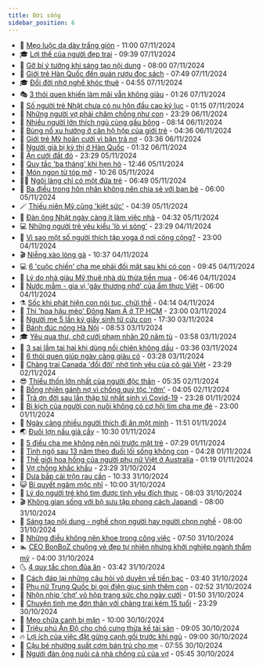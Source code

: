 ```yaml
---
title: Đời sống
sidebar_position: 6
---
```


<!-- vnexpress-doi-song:START -->
- 🚀 [Mẹo luộc dạ dày trắng giòn](https://vnexpress.net/meo-luoc-da-day-trang-gion-4813276.html) - 11:00 07/11/2024
- 🎓 [Lợi thế của người đẹp trai](https://vnexpress.net/loi-the-cua-nguoi-dep-trai-4813407.html) - 09:39 07/11/2024
- 🚦 [Gỡ bí ý tưởng khi sáng tạo nội dung](https://vnexpress.net/go-bi-y-tuong-khi-sang-tao-noi-dung-4812986.html) - 08:00 07/11/2024
- 🦣 [Giới trẻ Hàn Quốc đến quán rượu đọc sách](https://vnexpress.net/gioi-tre-han-quoc-den-quan-ruou-doc-sach-4813235.html) - 07:49 07/11/2024
- 🎓 [Đổi đời nhờ nghề khóc thuê](https://vnexpress.net/doi-doi-nho-nghe-khoc-thue-4813042.html) - 04:55 07/11/2024
- 🎭 [3 thói quen khiến làm mãi vẫn không giàu](https://vnexpress.net/3-thoi-quen-khien-lam-mai-van-khong-giau-4812639.html) - 01:26 07/11/2024
- 🦅 [Số người trẻ Nhật chưa có nụ hôn đầu cao kỷ lục](https://vnexpress.net/so-nguoi-tre-nhat-chua-co-nu-hon-dau-cao-ky-luc-4812882.html) - 01:15 07/11/2024
- 🎃 [Những người vợ phải chăm chồng như con](https://vnexpress.net/nhung-nguoi-vo-phai-cham-chong-nhu-con-4802337.html) - 23:29 06/11/2024
- 💪 [Nhiều người lớn thích ngủ cùng gấu bông](https://vnexpress.net/nhieu-nguoi-lon-thich-ngu-cung-gau-bong-4812838.html) - 08:14 06/11/2024
- 🐻 [Bùng nổ xu hướng ở căn hộ hộp của giới trẻ](https://vnexpress.net/bung-no-xu-huong-o-can-ho-hop-cua-gioi-tre-4812696.html) - 04:36 06/11/2024
- 🧠 [Giới trẻ Mỹ hoãn cưới vì bận trả nợ](https://vnexpress.net/gioi-tre-my-hoan-cuoi-vi-ban-tra-no-4812422.html) - 03:36 06/11/2024
- 🐘 [Người già bị kỳ thị ở Hàn Quốc](https://vnexpress.net/nguoi-gia-bi-ky-thi-o-han-quoc-4812325.html) - 01:32 06/11/2024
- 👹 [Ăn cưới đắt đỏ](https://vnexpress.net/an-cuoi-dat-do-4810963.html) - 23:29 05/11/2024
- 💂 [Quy tắc &#39;ba tháng&#39; khi hẹn hò](https://vnexpress.net/quy-tac-ba-thang-khi-hen-ho-4812488.html) - 12:46 05/11/2024
- 🦍 [Món ngon từ tóp mỡ](https://vnexpress.net/doi-song-cooking-mon-ngon-tu-top-mo-4812429.html) - 10:26 05/11/2024
- 🧑‍🏫 [Ngôi làng chỉ có một đứa trẻ](https://vnexpress.net/ngoi-lang-chi-co-mot-dua-tre-4812335.html) - 06:49 05/11/2024
- 🧰 [Ba điều trong hôn nhân không nên chia sẻ với bạn bè](https://vnexpress.net/ba-dieu-trong-hon-nhan-khong-nen-chia-se-voi-ban-be-4810342.html) - 06:00 05/11/2024
- 🪄 [Thiếu niên Mỹ cũng &#39;kiệt sức&#39;](https://vnexpress.net/thieu-nien-my-cung-kiet-suc-4811850.html) - 04:39 05/11/2024
- 🐲 [Đàn ông Nhật ngày càng ít làm việc nhà](https://vnexpress.net/dan-ong-nhat-ngay-cang-it-lam-viec-nha-4812284.html) - 04:32 05/11/2024
- 💻 [Những người trẻ yêu kiểu &#39;lò vi sóng&#39;](https://vnexpress.net/nhung-nguoi-tre-yeu-kieu-lo-vi-song-4811655.html) - 23:29 04/11/2024
- 🐘 [Vì sao một số người thích tập yoga ở nơi công cộng?](https://vnexpress.net/vi-sao-mot-so-nguoi-thich-tap-yoga-o-noi-cong-cong-4812115.html) - 23:00 04/11/2024
- 🎬 [Niễng xào lòng gà](https://vnexpress.net/doi-song-cooking-nieng-xao-long-ga-4811984.html) - 10:37 04/11/2024
- 💻 [6 &#39;cuộc chiến&#39; cha mẹ phải đối mặt sau khi có con](https://vnexpress.net/6-cuoc-chien-cha-me-phai-doi-mat-sau-khi-co-con-4812054.html) - 09:45 04/11/2024
- 🧰 [Lý do nhà giàu Mỹ thuê nhà dù thừa tiền mua](https://vnexpress.net/ly-do-nha-giau-my-thue-nha-du-thua-tien-mua-4811879.html) - 06:46 04/11/2024
- 🫣 [Nước mắm - gia vị &#39;gây thương nhớ&#39; của ẩm thực Việt](https://vnexpress.net/nuoc-mam-gia-vi-gay-thuong-nho-cua-am-thuc-viet-4811148.html) - 06:00 04/11/2024
- ⚗️ [Sốc khi phát hiện con nói tục, chửi thề](https://vnexpress.net/soc-khi-phat-hien-con-noi-tuc-chui-the-4805803.html) - 04:14 04/11/2024
- 🌊 [Thi &#39;hoa hậu mèo&#39; Đông Nam Á ở TP HCM](https://vnexpress.net/thi-hoa-hau-meo-dong-nam-a-o-tp-hcm-4811663.html) - 23:00 03/11/2024
- 💃 [Người mẹ 5 lần ký giấy sinh tử cứu con](https://vnexpress.net/nguoi-me-5-lan-ky-giay-sinh-tu-cuu-con-4810392.html) - 17:30 03/11/2024
- 🦆 [Bánh đúc nóng Hà Nội](https://vnexpress.net/doi-song-cooking-banh-duc-nong-ha-noi-4811410.html) - 08:53 03/11/2024
- 🎓 [Yêu qua thư, chờ cưới phạm nhân 20 năm tù](https://vnexpress.net/yeu-qua-thu-cho-cuoi-pham-nhan-20-nam-tu-4811506.html) - 03:58 03/11/2024
- 💪 [3 sai lầm tai hại khi dùng nồi chiên không dầu](https://vnexpress.net/3-sai-lam-tai-hai-khi-dung-noi-chien-khong-dau-4811509.html) - 03:36 03/11/2024
- 🤔 [6 thói quen giúp ngày càng giàu có](https://vnexpress.net/6-thoi-quen-giup-ngay-cang-giau-co-4811520.html) - 03:28 03/11/2024
- 🧰 [Chàng trai Canada &#39;đổi đời&#39; nhờ tình yêu của cô gái Việt](https://vnexpress.net/chang-trai-canada-doi-doi-nho-tinh-yeu-cua-co-gai-viet-4811236.html) - 23:29 02/11/2024
- 😎 [Thiếu thốn lớn nhất của người độc thân](https://vnexpress.net/thieu-thon-lon-nhat-cua-nguoi-doc-than-4810270.html) - 05:35 02/11/2024
- 🌮 [Bỗng nhiên gánh nợ vì chồng quý tộc &#39;rởm&#39;](https://vnexpress.net/bong-nhien-ganh-no-vi-chong-quy-toc-rom-4811318.html) - 04:05 02/11/2024
- 🧠 [Trả ơn đời sau lần thập tử nhất sinh vì Covid-19](https://vnexpress.net/tra-on-doi-sau-lan-thap-tu-nhat-sinh-vi-covid-19-4809667.html) - 23:28 01/11/2024
- 🎡 [Bi kịch của người con nuôi không có cơ hội tìm cha mẹ đẻ](https://vnexpress.net/bi-kich-cua-nguoi-con-nuoi-khong-co-co-hoi-tim-cha-me-de-4808891.html) - 23:00 01/11/2024
- 🎡 [Ngày càng nhiều người thích đi ăn một mình](https://vnexpress.net/ngay-cang-nhieu-nguoi-thich-di-an-mot-minh-4811021.html) - 11:51 01/11/2024
- 🌏 [Đuôi lợn nấu giả cầy](https://vnexpress.net/doi-song-cooking-duoi-lon-nau-gia-cay-4811006.html) - 10:30 01/11/2024
- 🐻 [5 điều cha mẹ không nên nói trước mặt trẻ](https://vnexpress.net/5-dieu-cha-me-khong-nen-noi-truoc-mat-tre-4811009.html) - 07:29 01/11/2024
- 💂 [Tỉnh ngộ sau 13 năm theo đuổi lối sống không con](https://vnexpress.net/tinh-ngo-sau-13-nam-theo-duoi-loi-song-khong-con-4810498.html) - 04:28 01/11/2024
- 🥸 [Thế giới hoa hồng của người phụ nữ Việt ở Australia](https://vnexpress.net/the-gioi-hoa-hong-cua-nguoi-phu-nu-viet-o-australia-4809693.html) - 01:19 01/11/2024
- 🌋 [Vợ chồng khắc khẩu](https://vnexpress.net/vo-chong-khac-khau-4808337.html) - 23:29 31/10/2024
- 🦩 [Dưa bắp cải trộn rau cần](https://vnexpress.net/doi-song-cooking-dua-bap-cai-tron-rau-can-4810686.html) - 10:33 31/10/2024
- 😺 [Bí quyết ngâm mộc nhĩ](https://vnexpress.net/bi-quyet-ngam-moc-nhi-4810351.html) - 10:00 31/10/2024
- 🐻 [Lý do người trẻ khó tìm được tình yêu đích thực](https://vnexpress.net/ly-do-nguoi-tre-kho-tim-duoc-tinh-yeu-dich-thuc-4810297.html) - 08:03 31/10/2024
- 🎬 [Không gian sống với bộ sưu tập phong cách Japandi](https://vnexpress.net/khong-gian-song-voi-bo-suu-tap-phong-cach-japandi-4810692.html) - 08:00 31/10/2024
- 🎊 [Sáng tạo nội dung - nghề chọn người hay người chọn nghề](https://vnexpress.net/sang-tao-noi-dung-nghe-chon-nguoi-hay-nguoi-chon-nghe-4810685.html) - 08:00 31/10/2024
- 💄 [Những điều không nên khoe trong công việc](https://vnexpress.net/nhung-dieu-khong-nen-khoe-trong-cong-viec-4810559.html) - 07:50 31/10/2024
- 🏊 [CEO BonBoZ chuộng vẻ đẹp tự nhiên nhưng khởi nghiệp ngành thẩm mỹ](https://vnexpress.net/ceo-bonboz-chuong-ve-dep-tu-nhien-nhung-khoi-nghiep-nganh-tham-my-4810517.html) - 04:00 31/10/2024
- 🌜 [4 quy tắc chọn đũa ăn](https://vnexpress.net/4-quy-tac-chon-dua-an-4810500.html) - 03:42 31/10/2024
- 🤡 [Cách đáp lại những câu hỏi vô duyên về tiền bạc](https://vnexpress.net/cach-dap-lai-nhung-cau-hoi-vo-duyen-ve-tien-bac-4810177.html) - 03:40 31/10/2024
- 🥰 [Phụ nữ Trung Quốc bị gọi điện giục sinh thêm con](https://vnexpress.net/phu-nu-trung-quoc-bi-goi-dien-giuc-sinh-them-con-4810238.html) - 02:52 31/10/2024
- 🦍 [Nhộn nhịp &#39;chợ&#39; vỏ hộp trang sức cho ngày cưới](https://vnexpress.net/nhon-nhip-cho-vo-hop-trang-suc-cho-ngay-cuoi-4810250.html) - 01:50 31/10/2024
- 🫣 [Chuyện tình mẹ đơn thân với chàng trai kém 15 tuổi](https://vnexpress.net/chuyen-tinh-me-don-than-voi-chang-trai-kem-15-tuoi-4807875.html) - 23:29 30/10/2024
- 🚦 [Mẹo chữa canh bị mặn](https://vnexpress.net/doi-song-cooking-meo-chua-canh-bi-man-4810163.html) - 10:00 30/10/2024
- 🐘 [Triệu phú Ấn Độ cho chó cưng thừa kế tài sản](https://vnexpress.net/trieu-phu-an-do-cho-cho-cung-thua-ke-tai-san-4810265.html) - 09:05 30/10/2024
- 🔥 [Lợi ích của việc đặt gừng cạnh gối trước khi ngủ](https://vnexpress.net/loi-ich-cua-viec-dat-gung-canh-goi-truoc-khi-ngu-4810061.html) - 09:00 30/10/2024
- 🎃 [Cậu bé nhường suất cơm bán trú cho mẹ](https://vnexpress.net/cau-be-nhuong-suat-com-ban-tru-cho-me-4810216.html) - 07:55 30/10/2024
- 🥳 [Người đàn ông nuôi cả nhà chồng cũ của vợ](https://vnexpress.net/nguoi-dan-ong-nuoi-ca-nha-chong-cu-cua-vo-4809999.html) - 05:45 30/10/2024<!-- vnexpress-doi-song:END -->
